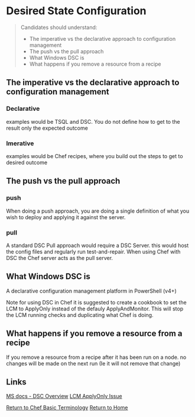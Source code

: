 # Desired State Configuration

> Candidates should understand:
>  - The imperative	vs the declarative approach to configuration management	
>  - The push vs the pull approach	
>  - What Windows DSC is						
>  - What happens if you remove a resource from a recipe	

## The imperative vs the declarative approach to configuration management	

### Declarative
examples would be TSQL and DSC. You do not define how to get to the result only the expected outcome

### Imerative
examples would be Chef recipes, where you build out the steps to get to desired outcome


## The push vs the pull approach	

### push
When doing a push approach, you are doing a single definition of what you wish to deploy and applying it against the server.

### pull
A standard DSC Pull approach would require a DSC Server. this would host the config files and regularly run test-and-repair. When using Chef with DSC the Chef server acts as the pull server.

## What Windows DSC is						
A declarative configuration management platform in PowerShell (v4+)

Note for using DSC in Chef it is suggested to create a cookbook to set the LCM to ApplyOnly instead of the defauly ApplyAndMonitor. This will stop the LCM running checks and duplicating what Chef is doing.


## What happens if you remove a resource from a recipe
If you remove a resource from a recipe after it has been run on a node. no changes will be made on the next run (Ie it will not remove that change)


## Links
[MS docs - DSC Overview](https://docs.microsoft.com/en-us/powershell/dsc/overview)</b>
[LCM ApplyOnly Issue](https://github.com/chef/chef/issues/2470)


[Return to Chef Basic Terminology](README.md)</b>
[Return to Home](../README.md)


